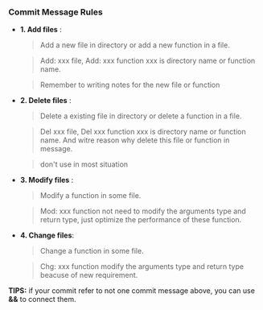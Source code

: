### Commit Message Rules

* **1. Add files** : 
    > Add a new file in directory or add a new function in a file.

    > Add: xxx file, Add: xxx function
    xxx is directory name or function name.

    > Remember to writing notes for the new file or function

* **2. Delete files** : 
    > Delete a existing file in directory or delete a function in a file.

    > Del xxx file, Del xxx function
    > xxx is directory name or function name. And witre reason why delete this file or function in message.

    > don't use in most situation

* **3. Modify files** :
    > Modify a function in some file.

    > Mod: xxx function
    not need to modify the arguments type and return type, just optimize the performance of these function.

* **4. Change files**: 
    > Change a function in some file.

    > Chg: xxx function
    modify the arguments type and return type beacuse of new requirement.


**TIPS:** if your commit refer to not one commit message above, you can use **&&** to connect them.
